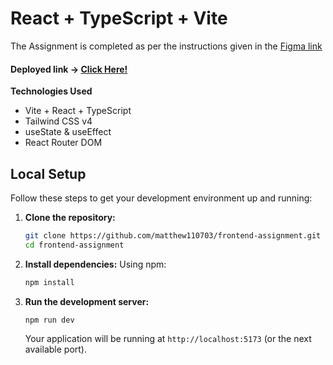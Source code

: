 # React + TypeScript + Vite
The Assignment is completed as per the instructions given in the [Figma link](https://www.figma.com/design/R3cd8OdWn3unrODhY2j3Iy/Front-End-Coding-Test?node-id=111-20&t=LG07qhPd2GSizPMP-0)

#### Deployed link -> [Click Here!](https://frontend-assignment-flax-nu.vercel.app/)

**Technologies Used**
- Vite + React + TypeScript
- Tailwind CSS v4
- useState & useEffect
- React Router DOM

## Local Setup

Follow these steps to get your development environment up and running:

1.  **Clone the repository:**

    ```bash
    git clone https://github.com/matthew110703/frontend-assignment.git
    cd frontend-assignment
    ```

2.  **Install dependencies:**
    Using npm:

    ```bash
    npm install
    ```

3.  **Run the development server:**

    ```bash
    npm run dev
    ```

    Your application will be running at `http://localhost:5173` (or the next available port).

